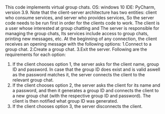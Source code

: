 This code implements virtual group chats.
OS: windows 10
IDE: PyCharm, version 3.9.
Note that the client-server architecture has two entities: client who consume services, and server who provides services, So the server code needs to be run first in order for the clients code to work.
The client is a user whose interested at group chatting and The server is responsible for managing the group chats, Its services include access to group chats, printing new messages, etc.
At the beginning of any connection, the client receives an opening message with the
following options:
1.Connect to a group chat.
2.Create a group chat.
3.Exit the server.
Following are the requirements for each option:
1. If the client chooses option 1, the server asks for the client name, group ID
and password. In case that the group ID does exist and is valid aswell as the password
matches it, the server connects the client to the relevant group chat.
2. If the client chooses option 2, the server asks the client for its name and a
password, and then it generates a group ID and connects the client to a new group
chat (with the respective group ID and password). The client is then notified what group ID was generated.
3. If the client chooses option 3, the server disconnects the client.
